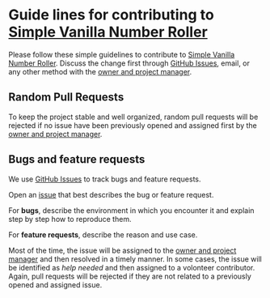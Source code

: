 # Guide lines for contributing to [Simple Vanilla Number Roller](https://github.com/chuot/simple-vanilla-number-roller)

Please follow these simple guidelines to contribute to [Simple Vanilla Number Roller](https://github.com/chuot/simple-vanilla-number-roller). Discuss the change first through [GitHub Issues](https://github.com/chuot/simple-vanilla-number-roller/issues), email, or any other method with the [owner and project manager](https://github.com/chuot).

## Random Pull Requests

To keep the project stable and well organized, random pull requests will be rejected if no issue have been previously opened and assigned first by the [owner and project manager](https://github.com/chuot).

## Bugs and feature requests

We use [GitHub Issues](https://github.com/chuot/simple-vanilla-number-roller/issues) to track bugs and feature requests.

Open an [issue](https://github.com/chuot/simple-vanilla-number-roller/issues) that best describes the bug or feature request.

For **bugs**, describe the environment in which you encounter it and explain step by step how to reproduce them.

For **feature requests**, describe the reason and use case.

Most of the time, the issue will be assigned to the [owner and project manager](https://github.com/chuot) and then resolved in a timely manner. In some cases, the issue will be identified as _help needed_ and then assigned to a volonteer contributor. Again, pull requests will be rejected if they are not related to a previously opened and assigned issue.
